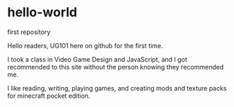 # hello-world
first repository


Hello readers, UG101 here on github for the first time.

I took a class in Video Game Design and JavaScript, and I got recommended to this site without the person knowing they recommended me.

I like reading, writing, playing games, and creating mods and texture packs for minecraft pocket edition.
